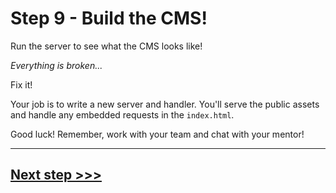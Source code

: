 # Step 9 - Build the CMS!

Run the server to see what the CMS looks like!


*Everything is broken...*

Fix it!

Your job is to write a new server and handler. You'll serve the public assets and handle any embedded requests in the `index.html`.


Good luck! Remember, work with your team and chat with your mentor!

---

## [**Next step >>>**](step10.md)

